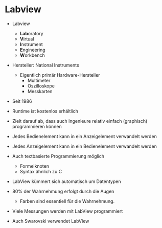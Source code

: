 Labview
====

- Labview
    - **Lab**oratory
    - **V**irtual
    - **I**nstrument
    - **E**ngineering
    - **W**orkbench
- Hersteller: National Instruments
    - Eigentlich primär Hardware-Hersteller
        - Multimeter
        - Oszilloskope
        - Messkarten
- Seit 1986
- Runtime ist kostenlos erhältlich
- Zielt darauf ab, dass auch Ingenieure relativ einfach (graphisch) programmieren können
- Jedes Bedienelement kann in ein Anzeigelement verwandelt werden
- Jedes Anzeigelement kann in ein Bedienelement verwandelt werden
- Auch textbasierte Programmierung möglich
    - Formelknoten
    - Syntax ähnlich zu C
- LabView kümmert sich automatisch um Datentypen


- 80% der Wahrnehmung erfolgt durch die Augen
    - Farben sind essentiell für die Wahrnehmung.


- Viele Messungen werden mit LabView programmiert
- Auch Swarovski verwendet LabView
